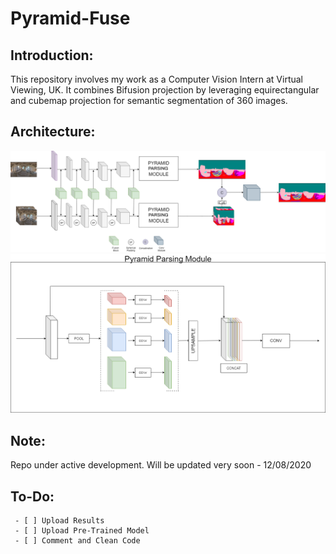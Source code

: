 # Pyramid-Fuse

## Introduction:

This repository involves my work as a Computer Vision Intern at Virtual Viewing, UK. It combines Bifusion projection by leveraging equirectangular and cubemap projection for semantic segmentation of 360 images.


## Architecture:

![sample_results](imgs/pfa.png)
![sample_results](imgs/psp.png)


## Note:
Repo under active development. Will be updated very soon - 12/08/2020


## To-Do:
```
 - [ ] Upload Results
 - [ ] Upload Pre-Trained Model
 - [ ] Comment and Clean Code
```
